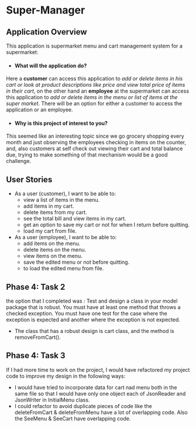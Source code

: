 # Super-Manager

## Application Overview 
This application is supermarket menu and cart management system for a supermarket:
- #### What will the application do?
Here a **customer** can access this application to *add or delete items in his cart or look at product descriptions 
like price and view total price of items in their cart*, 
on the other hand an **employee** at the supermarket can access this application to *add or delete items in the menu 
or list of items at the super market*. 
There will be an option for either a customer to access the application or an employee.
- #### Why is this project of interest to you?
This seemed like an interesting topic since we go grocery shopping every month and just observing the employees 
checking in items on the counter, and, also customers at self check out viewing their cart and total balance due, trying 
to make something of that mechanism would be a good challenge.

## User Stories
- As a user (customer), I want to be able to:
    - view a list of items in the menu.
    - add  items in my cart.
    - delete items from my cart.
    - see the total bill and view items in my cart.
    - get an option to save my cart or not for when I return before quitting.
    - load my cart from file.
- As a user (employee), I want to be able to:
    - add items on the menu.
    - delete items on the menu.
    - view items on the menu.
    - save the edited menu or not before quitting.
    - to load the edited menu from file.

## Phase 4: Task 2
the option that I completed was : Test and design a class in your model package that is robust. You must have at 
least one method that throws a checked exception.  You must have one test for the case where the exception is 
expected and another where the exception is not expected.
- The class that has a robust design is cart class, and the method is removeFromCart().

## Phase 4: Task 3
If I had more time to work on the project, I would have refactored my project code to improve my design in the following 
ways:
- I would have tried to incorporate data for cart nad menu both in the same file so that I would have only one object 
each of JsonReader and JsonWriter in InitialMenu class.
- I could refactor to avoid duplicate pieces of code like the deleteFromCart & deleteFromMenu have a lot of 
overlapping code. Also the SeeMenu & SeeCart have overlapping code.
